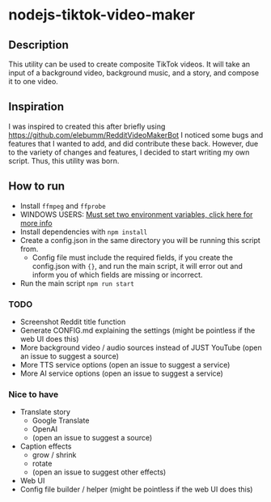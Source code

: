 # nodejs-tiktok-video-maker

## Description
This utility can be used to create composite TikTok videos. It will take an input of a background video, background music, and a story, and compose it to one video.

## Inspiration
I was inspired to created this after briefly using https://github.com/elebumm/RedditVideoMakerBot
I noticed some bugs and features that I wanted to add, and did contribute these back. However, due to the variety of changes and features, I decided to start writing my own script. Thus, this utility was born.

## How to run
 - Install `ffmpeg` and `ffprobe`
 - WINDOWS USERS: [Must set two environment variables, click here for more info](https://github.com/fluent-ffmpeg/node-fluent-ffmpeg#:~:text=at%20the%20moment.-,Windows%20users,-%3A%20most%20probably%20ffmpeg)
 - Install dependencies with `npm install`
 - Create a config.json in the same directory you will be running this script from.
   - Config file must include the required fields, if you create the config.json with `{}`, and run the main script, it will error out and inform you of which fields are missing or incorrect.
 - Run the main script `npm run start`

### TODO
 - Screenshot Reddit title function
 - Generate CONFIG.md explaining the settings (might be pointless if the web UI does this)
 - More background video / audio sources instead of JUST YouTube (open an issue to suggest a source)
 - More TTS service options (open an issue to suggest a service)
 - More AI service options (open an issue to suggest a service)

### Nice to have
 - Translate story
   - Google Translate
   - OpenAI
   - (open an issue to suggest a source)
 - Caption effects
   - grow / shrink
   - rotate
   - (open an issue to suggest other effects)
 - Web UI
 - Config file builder / helper (might be pointless if the web UI does this)